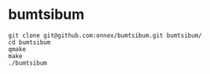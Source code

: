 # bumtsibum

```
git clone git@github.com:onnex/bumtsibum.git bumtsibum/
cd bumtsibum
qmake
make
./bumtsibum
```
